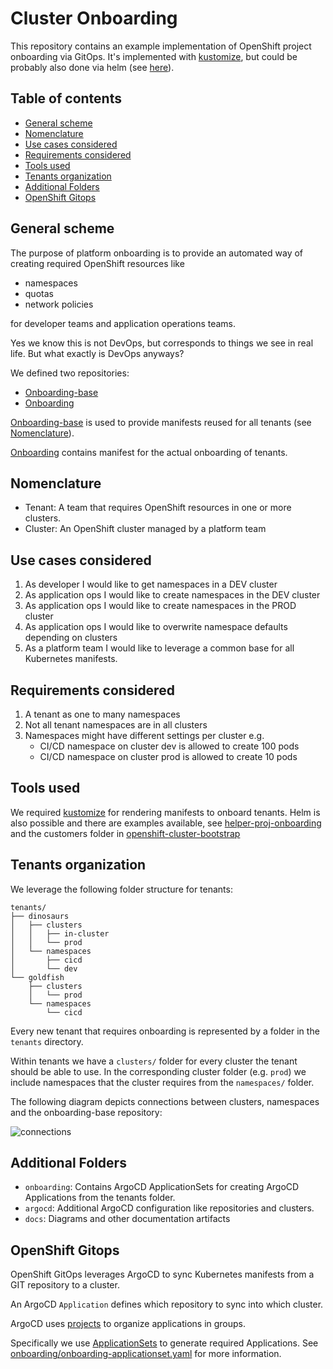 # Cluster Onboarding

This repository contains an example implementation of OpenShift
project onboarding via GitOps.  It's implemented with
[kustomize](https://kustomize.io), but could be probably also done via
helm (see [here](#tools-used)).

## Table of contents

* [General scheme](#general-scheme)
* [Nomenclature](#nomenclature)
* [Use cases considered](#use-cases-considered)
* [Requirements considered](#requirements-considered)
* [Tools used](#tools-used)
* [Tenants organization](#tenants-organization)
* [Additional Folders](#additional-folders)
* [OpenShift Gitops](#openshift-gitops)

## General scheme

The purpose of platform onboarding is to provide an automated way of
creating required OpenShift resources like

- namespaces
- quotas
- network policies

for developer teams and application operations teams.

Yes we know this is not DevOps, but corresponds to things we see in
real life. But what exactly is DevOps anyways?

We defined two repositories:

- [Onboarding-base](https://github.com/tosmi-gitops/onboarding-base.git)
- [Onboarding](https://github.com/tosmi-gitops/onboarding-base.git)

[Onboarding-base](https://github.com/tosmi-gitops/onboarding-base.git)
is used to provide manifests reused for all tenants (see
[Nomenclature](#nomenclature)).

[Onboarding](https://github.com/tosmi-gitops/onboarding-base.git)
contains manifest for the actual onboarding of tenants.

## Nomenclature

- Tenant: A team that requires OpenShift resources in one or more clusters.
- Cluster: An OpenShift cluster managed by a platform team

## Use cases considered

1. As developer I would like to get namespaces in a DEV cluster
2. As application ops I would like to create namespaces in the DEV cluster
3. As application ops I would like to create namespaces in the PROD cluster
4. As application ops I would like to overwrite namespace defaults
   depending on clusters
5. As a platform team I would like to leverage a common base for all
   Kubernetes manifests.


## Requirements considered

1. A tenant as one to many namespaces
2. Not all tenant namespaces are in all clusters
3. Namespaces might have different settings per cluster
   e.g.
    - CI/CD namespace on cluster dev is allowed to create 100 pods
	- CI/CD namespace on cluster prod is allowed to create 10 pods

## Tools used

We required [kustomize](https://kustomize.io) for rendering manifests
to onboard tenants. Helm is also possible and there are examples
available, see
[helper-proj-onboarding](https://github.com/tjungbauer/helm-charts/tree/main/charts/helper-proj-onboarding)
and the customers folder in
[openshift-cluster-bootstrap](https://github.com/tjungbauer/openshift-cluster-bootstrap/tree/main/customers)

## Tenants organization

We leverage the following folder structure for tenants:

```
tenants/
├── dinosaurs
│   ├── clusters
│   │   ├── in-cluster
│   │   └── prod
│   └── namespaces
│       ├── cicd
│       └── dev
└── goldfish
    ├── clusters
    │   └── prod
    └── namespaces
        └── cicd
```

Every new tenant that requires onboarding is represented by a folder
in the `tenants` directory.

Within tenants we have a `clusters/` folder for every cluster the
tenant should be able to use. In the corresponding cluster folder
(e.g. `prod`) we include namespaces that the cluster requires from the
`namespaces/` folder.

The following diagram depicts connections between clusters, namespaces
and the onboarding-base repository:

![connections](https://raw.githubusercontent.com/tosmi-gitops/onboarding/main/docs/connections.png)

## Additional Folders

- `onboarding`: Contains ArgoCD ApplicationSets for creating ArgoCD
  Applications from the tenants folder.
- `argocd`: Additional ArgoCD configuration like repositories and clusters.
- `docs`: Diagrams and other documentation artifacts

## OpenShift Gitops

OpenShift GitOps leverages ArgoCD to sync Kubernetes manifests from a
GIT repository to a cluster.

An ArgoCD `Application` defines which repository to sync into which cluster.

ArgoCD uses
[projects](https://argo-cd.readthedocs.io/en/stable/user-guide/projects/)
to organize applications in groups.

Specifically we use
[ApplicationSets](https://argo-cd.readthedocs.io/en/stable/user-guide/application-set/)
to generate required Applications. See
[onboarding/onboarding-applicationset.yaml](onboarding/onboarding-applicationset.yaml)
for more information.
